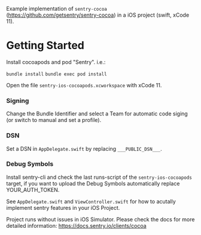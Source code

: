 Example implementation of `sentry-cocoa` (https://github.com/getsentry/sentry-cocoa) in a iOS project (swift, xCode 11).

# Getting Started

Install cocoapods and pod "Sentry". i.e.:

`bundle install`
`bundle exec pod install` 

Open the file `sentry-ios-cocoapods.xcworkspace` with xCode 11.

### Signing
Change the Bundle Identifier and select a Team for automatic code siging (or switch to manual and set a profile). 

### DSN
Set a DSN in `AppDelegate.swift` by replacing `___PUBLIC_DSN___`.

### Debug Symbols
Install sentry-cli and check the last runs-script of the  `sentry-ios-cocoapods` target, if you want to upload the Debug Symbols automatically replace YOUR_AUTH_TOKEN.

See `AppDelegate.swift` and `ViewController.swift` for how to acutally implement sentry features in your iOS Project.

Project runs without issues in iOS Simulator.
Please check the docs for more detailed information: https://docs.sentry.io/clients/cocoa
